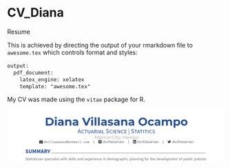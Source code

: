 
<!-- README.md is generated from README.Rmd. Please edit that file -->
<!-- badges: start -->
<!-- badges: end -->

# CV_Diana

Resume

This is achieved by directing the output of your rmarkdown file to
`awesome.tex` which controls format and styles:

    output:
      pdf_document:
        latex_engine: xelatex
        template: "awesome.tex"

My CV was made using the `vitae` package for R.

![](https://github.com/dvillasanao/CV_Diana/blob/main/img/CV_img.png)
